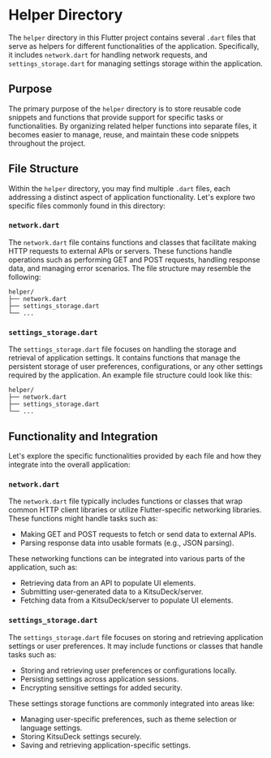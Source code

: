 # Helper Directory

The `helper` directory in this Flutter project contains several `.dart` files that serve as helpers for different functionalities of the application. Specifically, it includes `network.dart` for handling network requests, and `settings_storage.dart` for managing settings storage within the application.

## Purpose

The primary purpose of the `helper` directory is to store reusable code snippets and functions that provide support for specific tasks or functionalities. By organizing related helper functions into separate files, it becomes easier to manage, reuse, and maintain these code snippets throughout the project.

## File Structure

Within the `helper` directory, you may find multiple `.dart` files, each addressing a distinct aspect of application functionality. Let's explore two specific files commonly found in this directory:

### `network.dart`

The `network.dart` file contains functions and classes that facilitate making HTTP requests to external APIs or servers. These functions handle operations such as performing GET and POST requests, handling response data, and managing error scenarios. The file structure may resemble the following:

```plaintext
helper/
├── network.dart
├── settings_storage.dart
└── ...
```

### `settings_storage.dart`

The `settings_storage.dart` file focuses on handling the storage and retrieval of application settings. It contains functions that manage the persistent storage of user preferences, configurations, or any other settings required by the application. An example file structure could look like this:

```plaintext
helper/
├── network.dart
├── settings_storage.dart
└── ...
```

## Functionality and Integration

Let's explore the specific functionalities provided by each file and how they integrate into the overall application:

### `network.dart`

The `network.dart` file typically includes functions or classes that wrap common HTTP client libraries or utilize Flutter-specific networking libraries. These functions might handle tasks such as:

- Making GET and POST requests to fetch or send data to external APIs.
- Parsing response data into usable formats (e.g., JSON parsing).

These networking functions can be integrated into various parts of the application, such as:

- Retrieving data from an API to populate UI elements.
- Submitting user-generated data to a KitsuDeck/server.
- Fetching data from a KitsuDeck/server to populate UI elements.

### `settings_storage.dart`

The `settings_storage.dart` file focuses on storing and retrieving application settings or user preferences. It may include functions or classes that handle tasks such as:

- Storing and retrieving user preferences or configurations locally.
- Persisting settings across application sessions.
- Encrypting sensitive settings for added security.

These settings storage functions are commonly integrated into areas like:

- Managing user-specific preferences, such as theme selection or language settings.
- Storing KitsuDeck settings securely.
- Saving and retrieving application-specific settings.
